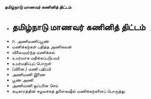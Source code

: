 **தமிழ்நாடு மாணவர் கணினித் திட்டம்**
- # தமிழ்நாடு மாணவர் கணினித் திட்டம்
- n. அணிமணிப்பூண்
- மணிக்கற்கள் பதித்த அணிகலன்
- விலையுயர்ந்த மணிக்கல்
- உயர்வாக மதிக்கப்படுபவர்
- உயர்மதிப்புப் பொருள்
- (வினை.) மணி பதிப்பி
- அணிமணி இணை
- பூண் அணி
- அணிமணி ஒப்பனை செய்
- கடிகாரத்தின் சுழலச்சுத் துளைகஷீல் மணிக்கற்களைப் பொருத்து.

